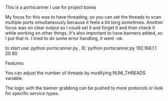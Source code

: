 This is a portscanner I use for project boxes

My focus for this was to have threading, so you can set the threads to scan multiple ports simultaneously because it feels a bit long sometimes. Another focus was on clear output so I could set it and forget it and then check it while working on other things. It's also important to have banners added, so I put that in. I tried to do some error handling, it went -ok.

to start use: python portscanner.py , IE: python portscanner.py 192.168.1.1 20 80

Features:

You can adjust the number of threads by modifying NUM_THREADS variable.

The logic with the banner grabbing can be pushed to more protocols or look for specific service types.
